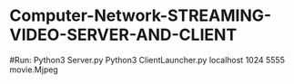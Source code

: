 # Computer-Network-STREAMING-VIDEO-SERVER-AND-CLIENT
#Run:
Python3 Server.py
Python3 ClientLauncher.py localhost 1024 5555 movie.Mjpeg
